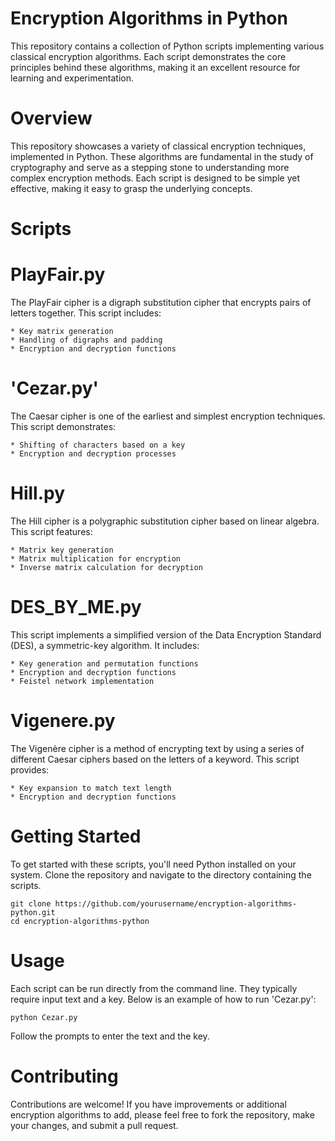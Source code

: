 # Encryption Algorithms in Python
This repository contains a collection of Python scripts implementing various classical encryption algorithms. Each script demonstrates the core principles behind these algorithms, making it an excellent resource for learning and experimentation.

# Overview
This repository showcases a variety of classical encryption techniques, implemented in Python. These algorithms are fundamental in the study of cryptography and serve as a stepping stone to understanding more complex encryption methods. Each script is designed to be simple yet effective, making it easy to grasp the underlying concepts.

# Scripts
# PlayFair.py
The PlayFair cipher is a digraph substitution cipher that encrypts pairs of letters together. This script includes:


    * Key matrix generation
    * Handling of digraphs and padding
    * Encryption and decryption functions
# 'Cezar.py'
The Caesar cipher is one of the earliest and simplest encryption techniques. This script demonstrates:

    * Shifting of characters based on a key
    * Encryption and decryption processes
# Hill.py
The Hill cipher is a polygraphic substitution cipher based on linear algebra. This script features:

    * Matrix key generation
    * Matrix multiplication for encryption
    * Inverse matrix calculation for decryption
# DES_BY_ME.py
This script implements a simplified version of the Data Encryption Standard (DES), a symmetric-key algorithm. It includes:

    * Key generation and permutation functions
    * Encryption and decryption functions
    * Feistel network implementation
# Vigenere.py
The Vigenère cipher is a method of encrypting text by using a series of different Caesar ciphers based on the letters of a keyword. This script provides:

    * Key expansion to match text length
    * Encryption and decryption functions
# Getting Started
To get started with these scripts, you'll need Python installed on your system. Clone the repository and navigate to the directory containing the scripts.


    git clone https://github.com/yourusername/encryption-algorithms-python.git
    cd encryption-algorithms-python
# Usage
Each script can be run directly from the command line. They typically require input text and a key. Below is an example of how to run 'Cezar.py':

    python Cezar.py
Follow the prompts to enter the text and the key.

# Contributing
Contributions are welcome! If you have improvements or additional encryption algorithms to add, please feel free to fork the repository, make your changes, and submit a pull request.
